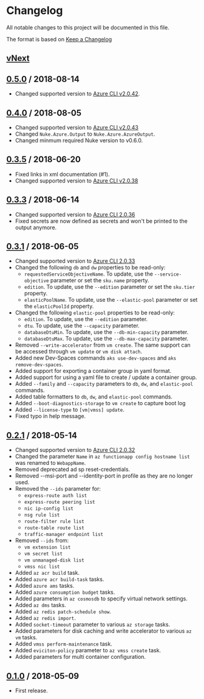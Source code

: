 # Changelog
All notable changes to this project will be documented in this file.

The format is based on [Keep a Changelog](http://keepachangelog.com/en/1.0.0/)

## [vNext]

## [0.5.0] / 2018-08-14
- Changed supported version to [Azure CLI v2.0.42](https://docs.microsoft.com/cli/azure/release-notes-azure-cli?view=azure-cli-latest#July-26-2018).
## [0.4.0] / 2018-08-05
- Changed supported version to [Azure CLI v2.0.43](https://docs.microsoft.com/en-us/cli/azure/release-notes-azure-cli?view=azure-cli-latest#july-31-2018)
- Changed `Nuke.Azure.Output` to `Nuke.Azure.AzureOutput`.
- Changed minmum required Nuke version to v0.6.0.
## [0.3.5] / 2018-06-20
- Fixed links in xml documentation (#1).
- Changed supported version to [Azure CLI v2.0.38](https://docs.microsoft.com/cli/azure/release-notes-azure-cli?view=azure-cli-latest#June-19-2018)
## [0.3.3] / 2018-06-14
- Changed supported version to [Azure CLI 2.0.36](https://docs.microsoft.com/en-us/cli/azure/release-notes-azure-cli?view=azure-cli-latest#june-13-2018)
- Fixed secrets are now defined as secrets and won't be printed to the output anymore. 
## [0.3.1] / 2018-06-05
- Changed supported version to [Azure CLI 2.0.33](https://docs.microsoft.com/en-us/cli/azure/release-notes-azure-cli?view=azure-cli-latest#may-22-2018)
- Changed the following `db` and `dw` properties to be read-only:
	- `requestedServiceObjectiveName`.  To update, use the `--service-objective` parameter or set the `sku.name` property.
    - `edition`. To update, use the `--edition` parameter or set the `sku.tier` property.
    - `elasticPoolName`. To update, use the `--elastic-pool` parameter or set the `elasticPoolId` property.
- Changed the following `elastic-pool` properties to be read-only:
    - `edition`. To update, use the `--edition` parameter.
    - `dtu`. To update, use the `--capacity` parameter.
    -  `databaseDtuMin`. To update, use the `--db-min-capacity` parameter.
    -  `databaseDtuMax`. To update, use the `--db-max-capacity` parameter.
- Removed `--write-accelerator` from `vm create`. The same support can be accessed through `vm update` or `vm disk attach`.
- Added new Dev-Spaces commands `aks use-dev-spaces` and `aks remove-dev-spaces`.
- Added support for exporting a container group in yaml format.
- Added support for using a yaml file to create / update a container group.
- Added `--family` and `--capacity` parameters to `db`, `dw`, and `elastic-pool` commands.
- Added table formatters to `db`, `dw`, and `elastic-pool` commands.
- Added `--boot-diagnostics-storage` to `vm create` to capture boot log
- Added `--license-type` to `[vm|vmss] update`.
- Fixed typo in help message.
## [0.2.1] / 2018-05-14
- Changed supported version to [Azure CLI 2.0.32](https://docs.microsoft.com/en-us/cli/azure/release-notes-azure-cli?view=azure-cli-latest#may-7-2018)
- Changed the parameter `Name` in `az functionapp config hostname list` was renamed to `WebappName`.
- Removed deprecated ad sp reset-credentials.
- Removed --msi-port and --identity-port in profile as they are no longer used.
- Removed the `--ids` parameter for: 
  - `express-route auth list`
  - `express-route peering list`
  - `nic ip-config list`
  - `nsg rule list`
  - `route-filter rule list`
  - `route-table route list`
  - `traffic-manager endpoint list`
- Removed `--ids` from:
  - `vm extension list`
  - `vm secret list`
  - `vm unmanaged-disk list`
  - `vmss nic list`
- Added `az acr build` task.
- Added `azure acr build-task` tasks.
- Added `azure ams` tasks.
- Added `azure consumption budget` tasks.
- Added parameters in `az cosmosdb` to specify virtual network settings.
- Added `az dms` tasks.
- Added `az redis patch-schedule show`.
- Added `az redis import`.
- Added `socket-timeout` parameter to various `az storage` tasks.
- Added parameters for disk caching and write accelerator to various `az vm` tasks.
- Added `vmss perform-maintenance` task.
- Added `eviciton-policy` parameter to `az vmss create` task.
- Added parameters for multi container configuration.

## [0.1.0] / 2018-05-09
- First release.

[vNext]: https://github.com/nuke-build/azure/compare/0.5.0...HEAD
[0.5.0]: https://github.com/nuke-build/azure/compare/0.4.0...0.5.0
[0.4.0]: https://github.com/nuke-build/azure/compare/0.3.5...0.4.0
[0.3.5]: https://github.com/nuke-build/azure/compare/0.3.3...0.3.5
[0.3.3]: https://github.com/nuke-build/azure/compare/0.3.1...0.3.3
[0.3.1]: https://github.com/nuke-build/azure/compare/0.2.1...0.3.1
[0.2.1]: https://github.com/nuke-build/azure/compare/0.1.0...0.2.1
[0.1.0]: https://github.com/nuke-build/azure/tree/0.1.0

